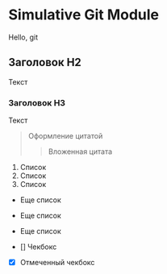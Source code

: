 # Simulative Git Module

Hello, git

## Заголовок H2
Текст
### Заголовок H3
Текст

  > Оформление цитатой
  >> Вложенная цитата
  

  1. Список
  2. Список
  3. Список
 
- Еще список
- Еще список
- Еще список

- [] Чекбокс
- [x] Отмеченный чекбокс
